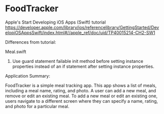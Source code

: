 # FoodTracker
Apple's Start Developing iOS Apps (Swift) tutorial
https://developer.apple.com/library/ios/referencelibrary/GettingStarted/DevelopiOSAppsSwift/index.html#//apple_ref/doc/uid/TP40015214-CH2-SW1

Differences from tutorial:

Meal.swift

1. Use guard statement failable init method before setting instance properties instead of an if statement after setting instance properties.

Application Summary:

FoodTracker is a simple meal tracking app. This app shows a list of meals, including a meal name, rating, and photo. A user can add a new meal, and remove or edit an existing meal. To add a new meal or edit an existing one, users navigate to a different screen where they can specify a name, rating, and photo for a particular meal.

